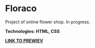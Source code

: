 # Floraco

Project of online flower shop.
In progress.

**Technologies: HTML, CSS**

<a href="https://karminkarmen.github.io/floraco/">**LINK TO PREWIEV**</a>

